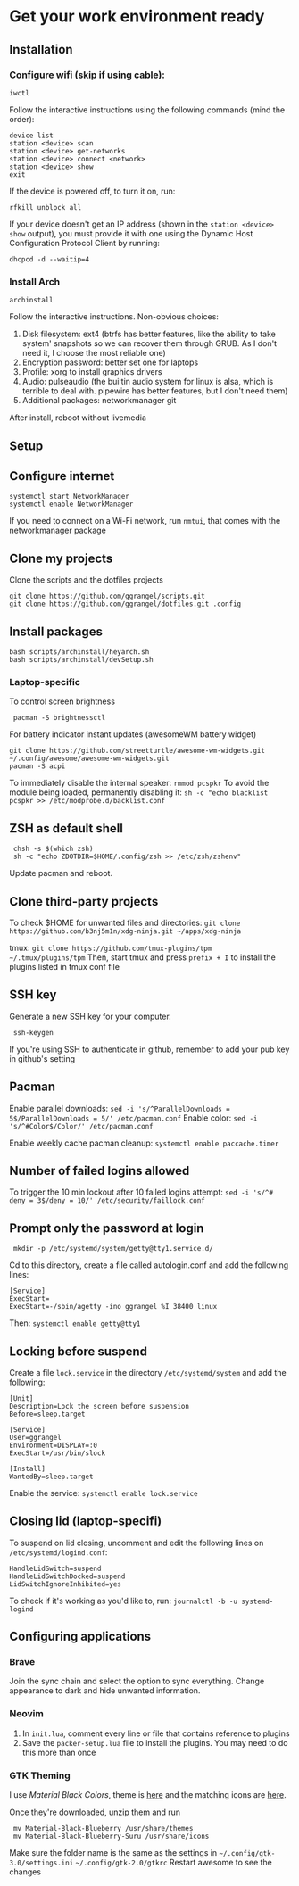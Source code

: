 # Get your work environment ready

## Installation

### Configure wifi (skip if using cable):
```shell
iwctl
```

Follow the interactive instructions using the following commands (mind the order):

```shell
device list
station <device> scan
station <device> get-networks
station <device> connect <network>
station <device> show
exit
```
If the device is powered off, to turn it on, run:

```shell
rfkill unblock all
```
If your device doesn't get an IP address (shown in the `station <device> show` output), you must provide it with one using the Dynamic Host Configuration Protocol Client by running:

```
dhcpcd -d --waitip=4
```

### Install Arch

```shell
archinstall
```

Follow the interactive instructions. Non-obvious choices:
1. Disk filesystem: ext4 (btrfs has better features, like the ability to take system' snapshots so we can recover them through GRUB. As I don't need it, I choose the most reliable one) 
2. Encryption password: better set one for laptops
3. Profile: xorg to install graphics drivers
4. Audio: pulseaudio (the builtin audio system for linux is alsa, which is terrible to deal with. pipewire has better features, but I don't need them)
5. Additional packages: networkmanager git

After install, reboot without livemedia
  
## Setup

## Configure internet

```shell
systemctl start NetworkManager
systemctl enable NetworkManager
```
If you need to connect on a Wi-Fi network, run `nmtui`, that comes with the networkmanager package

## Clone my projects

Clone the scripts and the dotfiles projects

```shell
git clone https://github.com/ggrangel/scripts.git
git clone https://github.com/ggrangel/dotfiles.git .config
```
## Install packages

```shell
bash scripts/archinstall/heyarch.sh
bash scripts/archinstall/devSetup.sh
```

### Laptop-specific

To control screen brightness
```shell
 pacman -S brightnessctl
```

For battery indicator instant updates (awesomeWM battery widget)

```shell
git clone https://github.com/streetturtle/awesome-wm-widgets.git ~/.config/awesome/awesome-wm-widgets.git
pacman -S acpi
```

To immediately disable the internal speaker: `rmmod pcspkr`
To avoid the module being loaded, permanently disabling it: `sh -c "echo blacklist pcspkr >> /etc/modprobe.d/backlist.conf`

## ZSH as default shell

```shell
 chsh -s $(which zsh)
 sh -c "echo ZDOTDIR=$HOME/.config/zsh >> /etc/zsh/zshenv"
```

Update pacman and reboot.

## Clone third-party projects

To check $HOME for unwanted files and directories: `git clone https://github.com/b3nj5m1n/xdg-ninja.git ~/apps/xdg-ninja`

tmux: `git clone https://github.com/tmux-plugins/tpm ~/.tmux/plugins/tpm`
Then, start tmux and press `prefix + I` to install the plugins listed in tmux conf file

## SSH key

Generate a new SSH key for your computer.

```shell
 ssh-keygen
```

If you're using SSH to authenticate in github, remember to add your pub key in github's setting

## Pacman

Enable parallel downloads: `sed -i 's/^ParallelDownloads = 5$/ParallelDownloads = 5/' /etc/pacman.conf` 
Enable color: `sed -i 's/^#Color$/Color/' /etc/pacman.conf` 

Enable weekly cache pacman cleanup: `systemctl enable paccache.timer`

## Number of failed logins allowed

To trigger the 10 min lockout after 10 failed logins attempt: `sed -i 's/^# deny = 3$/deny = 10/' /etc/security/faillock.conf`

## Prompt only the password at login

```shell
 mkdir -p /etc/systemd/system/getty@tty1.service.d/
```

Cd to this directory, create a file called autologin.conf and add the following lines:

```
[Service]
ExecStart=
ExecStart=-/sbin/agetty -ino ggrangel %I 38400 linux
```

Then: `systemctl enable getty@tty1`

## Locking before suspend

Create a file `lock.service` in the directory `/etc/systemd/system` and add the following:

```
[Unit]
Description=Lock the screen before suspension
Before=sleep.target
 
[Service]
User=ggrangel
Environment=DISPLAY=:0
ExecStart=/usr/bin/slock
 
[Install]
WantedBy=sleep.target
```

Enable the service: `systemctl enable lock.service`

## Closing lid (laptop-specifi)

To suspend on lid closing, uncomment and edit the following lines on `/etc/systemd/logind.conf`:

```shell
HandleLidSwitch=suspend
HandleLidSwitchDocked=suspend
LidSwitchIgnoreInhibited=yes
```

To check if it's working as you'd like to, run: `journalctl -b -u systemd-logind`

## Configuring applications

### Brave

Join the sync chain and select the option to sync everything.
Change appearance to dark and hide unwanted information.

### Neovim

1. In `init.lua`, comment every line or file that contains reference to plugins
2. Save the `packer-setup.lua` file to install the plugins. You may need to do this more than once

### GTK Theming

I use *Material Black Colors*, theme is [here](https://www.gnome-look.org/p/1316887/) and the matching icons are [here](https://www.pling.com/p/1333360/).

Once they're downloaded, unzip them and run

```shell
 mv Material-Black-Blueberry /usr/share/themes
 mv Material-Black-Blueberry-Suru /usr/share/icons
```

Make sure the folder name is the same as the settings in `~/.config/gtk-3.0/settings.ini` `~/.config/gtk-2.0/gtkrc` 
Restart awesome to see the changes 

